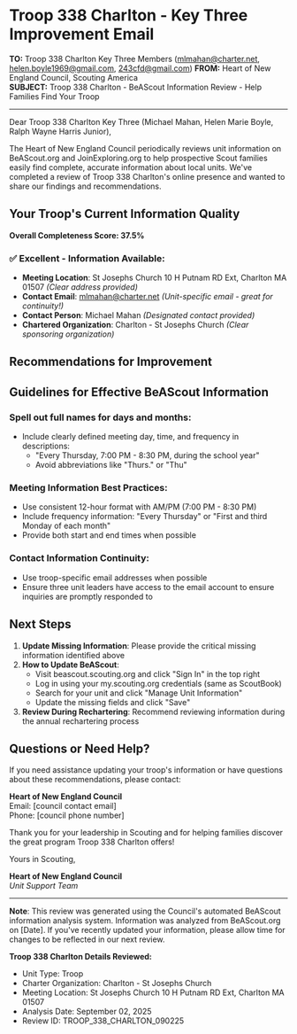 # Troop 338 Charlton - Key Three Improvement Email

**TO:** Troop 338 Charlton Key Three Members (mlmahan@charter.net, helen.boyle1969@gmail.com, 243cfd@gmail.com)
**FROM:** Heart of New England Council, Scouting America  
**SUBJECT:** Troop 338 Charlton - BeAScout Information Review - Help Families Find Your Troop  

---

Dear Troop 338 Charlton Key Three (Michael  Mahan, Helen Marie Boyle, Ralph Wayne Harris Junior),

The Heart of New England Council periodically reviews unit information on BeAScout.org and JoinExploring.org to help prospective Scout families easily find complete, accurate information about local units. We've completed a review of Troop 338 Charlton's online presence and wanted to share our findings and recommendations.

## Your Troop's Current Information Quality

**Overall Completeness Score: 37.5%**



### ✅ **Excellent - Information Available:**
- **Meeting Location**: St Josephs Church 10 H Putnam RD Ext, Charlton MA 01507 *(Clear address provided)*
- **Contact Email**: mlmahan@charter.net *(Unit-specific email - great for continuity!)*
- **Contact Person**: Michael Mahan *(Designated contact provided)*
- **Chartered Organization**: Charlton - St Josephs Church *(Clear sponsoring organization)*

## Recommendations for Improvement



## Guidelines for Effective BeAScout Information

### **Spell out full names for days and months:**
- Include clearly defined meeting day, time, and frequency in descriptions:
  - "Every Thursday, 7:00 PM - 8:30 PM, during the school year"
  - Avoid abbreviations like "Thurs." or "Thu"

### **Meeting Information Best Practices:**
- Use consistent 12-hour format with AM/PM (7:00 PM - 8:30 PM)
- Include frequency information: "Every Thursday" or "First and third Monday of each month"
- Provide both start and end times when possible

### **Contact Information Continuity:**
- Use troop-specific email addresses when possible
- Ensure three unit leaders have access to the email account to ensure inquiries are promptly responded to

## Next Steps

1. **Update Missing Information**: Please provide the critical missing information identified above
2. **How to Update BeAScout**: 
   - Visit beascout.scouting.org and click "Sign In" in the top right
   - Log in using your my.scouting.org credentials (same as ScoutBook)
   - Search for your unit and click "Manage Unit Information"
   - Update the missing fields and click "Save"
3. **Review During Rechartering**: Recommend reviewing information during the annual rechartering process

## Questions or Need Help?

If you need assistance updating your troop's information or have questions about these recommendations, please contact:

**Heart of New England Council**  
Email: [council contact email]  
Phone: [council phone number]

Thank you for your leadership in Scouting and for helping families discover the great program Troop 338 Charlton offers!

Yours in Scouting,

**Heart of New England Council**  
*Unit Support Team*

---

**Note**: This review was generated using the Council's automated BeAScout information analysis system. Information was analyzed from BeAScout.org on [Date]. If you've recently updated your information, please allow time for changes to be reflected in our next review.

**Troop 338 Charlton Details Reviewed:**
- Unit Type: Troop
- Charter Organization: Charlton - St Josephs Church  
- Meeting Location: St Josephs Church 10 H Putnam RD Ext, Charlton MA 01507
- Analysis Date: September 02, 2025
- Review ID: TROOP_338_CHARLTON_090225